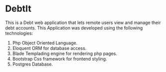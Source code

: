 # DebtIt
This is a Debt web application that lets remote users view and manage their debt accounts.
This Application was developed using the following technologies:
1. Php Object Oriented Language.
2. Eloquent ORM for database access.
3. Blade Templading engine for rendering php pages.
4. Bootstrap Css framework for frontend styling.
5. Postgres Database.


